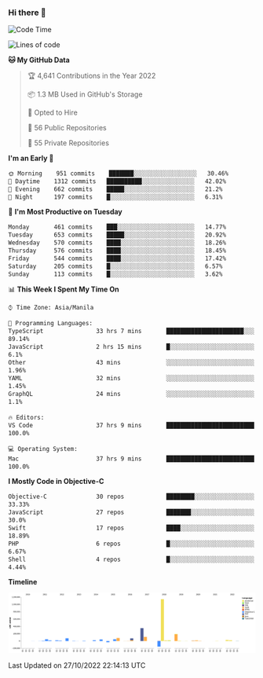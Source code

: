### Hi there 👋

<!--START_SECTION:waka-->
![Code Time](http://img.shields.io/badge/Code%20Time-3%2C254%20hrs%2035%20mins-blue)

![Lines of code](https://img.shields.io/badge/From%20Hello%20World%20I%27ve%20Written-2%20Million%20lines%20of%20code-blue)

**🐱 My GitHub Data** 

> 🏆 4,641 Contributions in the Year 2022
 > 
> 📦 1.3 MB Used in GitHub's Storage 
 > 
> 💼 Opted to Hire
 > 
> 📜 56 Public Repositories 
 > 
> 🔑 55 Private Repositories  
 > 
**I'm an Early 🐤** 

```text
🌞 Morning    951 commits    ███████░░░░░░░░░░░░░░░░░░   30.46% 
🌆 Daytime    1312 commits   ██████████░░░░░░░░░░░░░░░   42.02% 
🌃 Evening    662 commits    █████░░░░░░░░░░░░░░░░░░░░   21.2% 
🌙 Night      197 commits    █░░░░░░░░░░░░░░░░░░░░░░░░   6.31%

```
📅 **I'm Most Productive on Tuesday** 

```text
Monday       461 commits    ███░░░░░░░░░░░░░░░░░░░░░░   14.77% 
Tuesday      653 commits    █████░░░░░░░░░░░░░░░░░░░░   20.92% 
Wednesday    570 commits    ████░░░░░░░░░░░░░░░░░░░░░   18.26% 
Thursday     576 commits    ████░░░░░░░░░░░░░░░░░░░░░   18.45% 
Friday       544 commits    ████░░░░░░░░░░░░░░░░░░░░░   17.42% 
Saturday     205 commits    █░░░░░░░░░░░░░░░░░░░░░░░░   6.57% 
Sunday       113 commits    █░░░░░░░░░░░░░░░░░░░░░░░░   3.62%

```


📊 **This Week I Spent My Time On** 

```text
⌚︎ Time Zone: Asia/Manila

💬 Programming Languages: 
TypeScript               33 hrs 7 mins       ██████████████████████░░░   89.14% 
JavaScript               2 hrs 15 mins       █░░░░░░░░░░░░░░░░░░░░░░░░   6.1% 
Other                    43 mins             ░░░░░░░░░░░░░░░░░░░░░░░░░   1.96% 
YAML                     32 mins             ░░░░░░░░░░░░░░░░░░░░░░░░░   1.45% 
GraphQL                  24 mins             ░░░░░░░░░░░░░░░░░░░░░░░░░   1.1%

🔥 Editors: 
VS Code                  37 hrs 9 mins       █████████████████████████   100.0%

💻 Operating System: 
Mac                      37 hrs 9 mins       █████████████████████████   100.0%

```

**I Mostly Code in Objective-C** 

```text
Objective-C              30 repos            ████████░░░░░░░░░░░░░░░░░   33.33% 
JavaScript               27 repos            ███████░░░░░░░░░░░░░░░░░░   30.0% 
Swift                    17 repos            ████░░░░░░░░░░░░░░░░░░░░░   18.89% 
PHP                      6 repos             █░░░░░░░░░░░░░░░░░░░░░░░░   6.67% 
Shell                    4 repos             █░░░░░░░░░░░░░░░░░░░░░░░░   4.44%

```


**Timeline**

![Chart not found](https://raw.githubusercontent.com/rad182/rad182/main/charts/bar_graph.png) 


 Last Updated on 27/10/2022 22:14:13 UTC
<!--END_SECTION:waka-->


<!--
**rad182/rad182** is a ✨ _special_ ✨ repository because its `README.md` (this file) appears on your GitHub profile.

Here are some ideas to get you started:

- 🔭 I’m currently working on ...
- 🌱 I’m currently learning ...
- 👯 I’m looking to collaborate on ...
- 🤔 I’m looking for help with ...
- 💬 Ask me about ...
- 📫 How to reach me: ...
- 😄 Pronouns: ...
- ⚡ Fun fact: ...
-->

